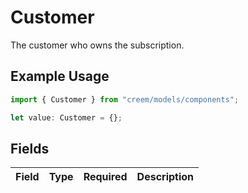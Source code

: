 # Customer

The customer who owns the subscription.

## Example Usage

```typescript
import { Customer } from "creem/models/components";

let value: Customer = {};
```

## Fields

| Field       | Type        | Required    | Description |
| ----------- | ----------- | ----------- | ----------- |
